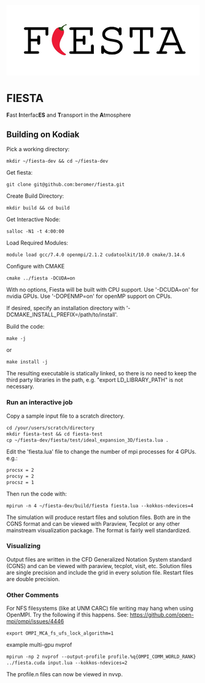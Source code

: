 ![](logo.jpg?raw=true)
# FIESTA
**F**ast **I**nterfac**ES** and **T**ransport in the **A**tmosphere

## Building on Kodiak

Pick a working directory:
```
mkdir ~/fiesta-dev && cd ~/fiesta-dev
```

Get fiesta:
```
git clone git@github.com:beromer/fiesta.git
```

Create Build Directory:
```
mkdir build && cd build
```

Get Interactive Node:
```
salloc -N1 -t 4:00:00
```

Load Required Modules:
```
module load gcc/7.4.0 openmpi/2.1.2 cudatoolkit/10.0 cmake/3.14.6
```

Configure with CMAKE
```
cmake ../fiesta -DCUDA=on
```
With no options, Fiesta will be built with CPU support.  Use '-DCUDA=on' for nvidia GPUs.  Use '-DOPENMP=on' for openMP support on CPUs.

If desired, specify an installation directory with '-DCMAKE_INSTALL_PREFIX=/path/to/install'.

Build the code:
```
make -j
```
or
```
make install -j
```

The resulting executable is statically linked, so there is no need to keep the third party libraries in the path, e.g.  "export LD_LIBRARY_PATH" is not necessary. 

### Run an interactive job
Copy a sample input file to a scratch directory.

```
cd /your/users/scratch/directory
mkdir fiesta-test && cd fiesta-test
cp ~/fiesta-dev/fiesta/test/ideal_expansion_3D/fiesta.lua .
```

Edit the 'fiesta.lua' file to change the number of mpi processes for 4 GPUs.  e.g.:
```
procsx = 2
procsy = 2
procsz = 1
```

Then run the code with:
```
mpirun -n 4 ~/fiesta-dev/build/fiesta fiesta.lua --kokkos-ndevices=4
```
The simulation will produce restart files and solution files.  Both are in the CGNS format and can be viewed with Paraview, Tecplot or any other mainstream visualization package.  The format is fairly well standardized.

### Visualizing
Output files are written in the CFD Generalized Notation System standard (CGNS) and can be viewed with paraview, tecplot, visit, etc.  Solution files are single precision and include the grid in every solution file.  Restart files are double precision.

### Other Comments
For NFS filesystems (like at UNM CARC) file writing may hang when using OpenMPI.  Try the following if this happens. See: https://github.com/open-mpi/ompi/issues/4446
```
export OMPI_MCA_fs_ufs_lock_algorithm=1 
```

example multi-gpu nvprof
```
mpirun -np 2 nvprof --output-profile profile.%q{OMPI_COMM_WORLD_RANK} ../fiesta.cuda input.lua --kokkos-ndevices=2
```
The profile.n files can now be viewed in nvvp.
